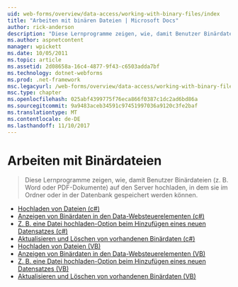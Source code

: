 ```yaml
---
uid: web-forms/overview/data-access/working-with-binary-files/index
title: "Arbeiten mit binären Dateien | Microsoft Docs"
author: rick-anderson
description: "Diese Lernprogramme zeigen, wie, damit Benutzer Binärdateien (z. B. Word oder PDF-Dokumente) auf den Server hochladen, in dem sie im Ordner oder in der Datenbank gespeichert werden können."
ms.author: aspnetcontent
manager: wpickett
ms.date: 10/05/2011
ms.topic: article
ms.assetid: 2d08658a-16c4-4877-9f43-c6503adda7bf
ms.technology: dotnet-webforms
ms.prod: .net-framework
msc.legacyurl: /web-forms/overview/data-access/working-with-binary-files
msc.type: chapter
ms.openlocfilehash: 025abf4399775f76eca866f0387c1dc2ad6bd86a
ms.sourcegitcommit: 9a9483aceb34591c97451997036a9120c3fe2baf
ms.translationtype: MT
ms.contentlocale: de-DE
ms.lasthandoff: 11/10/2017
---
```

<a name="working-with-binary-files"></a>Arbeiten mit Binärdateien
====================
> Diese Lernprogramme zeigen, wie, damit Benutzer Binärdateien (z. B. Word oder PDF-Dokumente) auf den Server hochladen, in dem sie im Ordner oder in der Datenbank gespeichert werden können.


- [Hochladen von Dateien (c#)](uploading-files-cs.md)
- [Anzeigen von Binärdaten in den Data-Websteuerelementen (c#)](displaying-binary-data-in-the-data-web-controls-cs.md)
- [Z. B. eine Datei hochladen-Option beim Hinzufügen eines neuen Datensatzes (c#)](including-a-file-upload-option-when-adding-a-new-record-cs.md)
- [Aktualisieren und Löschen von vorhandenen Binärdaten (c#)](updating-and-deleting-existing-binary-data-cs.md)
- [Hochladen von Dateien (VB)](uploading-files-vb.md)
- [Anzeigen von Binärdaten in den Data-Websteuerelementen (VB)](displaying-binary-data-in-the-data-web-controls-vb.md)
- [Z. B. eine Datei hochladen-Option beim Hinzufügen eines neuen Datensatzes (VB)](including-a-file-upload-option-when-adding-a-new-record-vb.md)
- [Aktualisieren und Löschen von vorhandenen Binärdaten (VB)](updating-and-deleting-existing-binary-data-vb.md)
